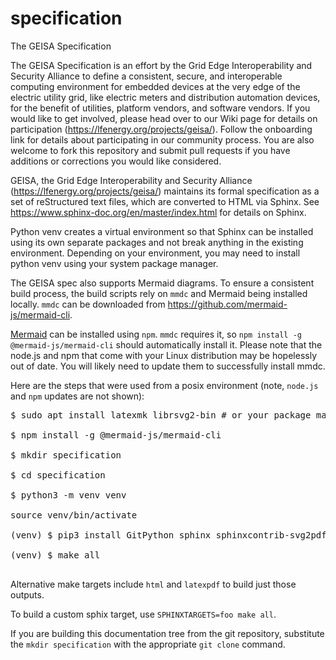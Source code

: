 # specification
The GEISA Specification

The GEISA Specification is an effort by the Grid Edge Interoperability and
Security Alliance to define a consistent, secure, and interoperable computing
environment for embedded devices at the very edge of the electric utility grid,
like electric meters and distribution automation devices, for the benefit of
utilities, platform vendors, and software vendors.  If you would like to get
involved, please head over to our Wiki page for details on participation
(https://lfenergy.org/projects/geisa/).  Follow the onboarding link for details
about participating in our community process.  You are also welcome to fork
this repository and submit pull requests if you have additions or corrections
you would like considered.

GEISA, the Grid Edge Interoperability and Security Alliance
(https://lfenergy.org/projects/geisa/) maintains its formal specification as a
set of reStructured text files, which are converted to HTML via Sphinx. See
https://www.sphinx-doc.org/en/master/index.html for details on Sphinx.

Python venv creates a virtual environment so that Sphinx can be installed using
its own separate packages and not break anything in the existing environment.
Depending on your environment, you may need to install python venv using your
system package manager.

The GEISA spec also supports Mermaid diagrams.  To ensure a consistent build
process, the build scripts rely on `mmdc` and Mermaid being installed locally.
`mmdc` can be downloaded from https://github.com/mermaid-js/mermaid-cli.

[Mermaid](`https://mermaid.js.org/`) can be installed using `npm`.  `mmdc`
requires it, so `npm install -g @mermaid-js/mermaid-cli` should automatically
install it.  Please note that the node.js and npm that come with your Linux
distribution may be hopelessly out of date.  You will likely need to update
them to successfully install mmdc.

Here are the steps that were used from a posix environment (note, `node.js` and
`npm` updates are not shown):

<pre>
$ sudo apt install latexmk librsvg2-bin # or your package manager of choice

$ npm install -g @mermaid-js/mermaid-cli

$ mkdir specification

$ cd specification

$ python3 -m venv venv

source venv/bin/activate

(venv) $ pip3 install GitPython sphinx sphinxcontrib-svg2pdfconverter

(venv) $ make all

</pre>

Alternative make targets include `html` and `latexpdf` to build just those outputs.

To build a custom sphix target, use `SPHINXTARGETS=foo make all`.

If you are building this documentation tree from the git repository, substitute the ```mkdir specification``` with the appropriate ```git clone``` command.
